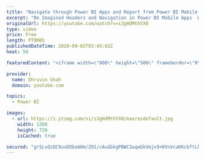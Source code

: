 ```yaml
---
title: "Navigate through Power BI Apps and Report from Power BI Mobile App"
excerpt: "Re Imagined Headers and Navigation in Power BI Mobile Apps  Welcome to one more Power BI session. During this session, we will be talking about the Power BI Mobile view experience for Power BI Apps and Power BI Report. Mostly we are accessing our Power BI Reports using Power BI Service. Power BI provides"
originalUrl: https://youtube.com/watch?v=s3gHdMthYX0
type: video
price: Free
length: PT9M8S
publishedDateTime: 2020-09-02T03:45:02Z
heat: 50

featuredContent: "<iframe width=\"800\" height=\"500\" frameborder=\"0\" src=\"https://www.youtube.com/embed/s3gHdMthYX0\" allow=\"accelerometer; autoplay; encrypted-media; gyroscope; picture-in-picture\" allowfullscreen></iframe>"

provider:
  name: Dhruvin Shah
  domain: youtube.com

topics:
  - Power BI

images:
  - url: https://i.ytimg.com/vi/s3gHdMthYX0/maxresdefault.jpg
    width: 1280
    height: 720
    isCached: true

secured: "grSLvQzQC9uvDOboA0m/ZO1/cAuGbkgPBWCIwqwGkVmjx9+KVnVcaKKcbftLhtM+kHT35RsnClYvlKCYrbcfwLUzHeXsPjevASCHpupdikORV/uKnyTUB1NHx55wOWglhzhc2MA5EY9hRQzR+l1nYg410CMmI0eWAwR9eoYoOGBzG1RLGQdqhV9k6lu+VinJTZ/griFel83m7P8zbKjznJYHisHkIxt1keN5wbmiyOm37RVV5i04WOdBNMPiHrPUXFPOiNFAODbHNjhUl/g3TdR9V5T/mNTDdceEhfAx0Tl2mDZJJYVfCu7FZBuRSSfCj2RAYaoAbmC2D5K/u4vHWuuQGPb9rjTWtnh+0pKuSBnH4pYO2be+bQOiZDSTOoIcxYXiWbMzHAuunv18vsS3G+xPYNjCMr3pTIM+YQiBICU=;AI1c54fKo+gUuAiS9Qcjvw=="
---
```


